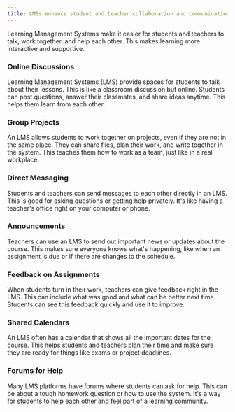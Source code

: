 ```yaml
---
title: LMSs enhance student and teacher collaboration and communication
---
```


Learning Management Systems make it easier for students and teachers to talk, work together, and help each other. This makes learning more interactive and supportive.

### Online Discussions

Learning Management Systems (LMS) provide spaces for students to talk about their lessons. This is like a classroom discussion but online. Students can post questions, answer their classmates, and share ideas anytime. This helps them learn from each other.

### Group Projects

An LMS allows students to work together on projects, even if they are not in the same place. They can share files, plan their work, and write together in the system. This teaches them how to work as a team, just like in a real workplace.

### Direct Messaging

Students and teachers can send messages to each other directly in an LMS. This is good for asking questions or getting help privately. It's like having a teacher's office right on your computer or phone.

### Announcements

Teachers can use an LMS to send out important news or updates about the course. This makes sure everyone knows what's happening, like when an assignment is due or if there are changes to the schedule.

### Feedback on Assignments

When students turn in their work, teachers can give feedback right in the LMS. This can include what was good and what can be better next time. Students can see this feedback quickly and use it to improve.

### Shared Calendars

An LMS often has a calendar that shows all the important dates for the course. This helps students and teachers plan their time and make sure they are ready for things like exams or project deadlines.

### Forums for Help

Many LMS platforms have forums where students can ask for help. This can be about a tough homework question or how to use the system. It's a way for students to help each other and feel part of a learning community.
